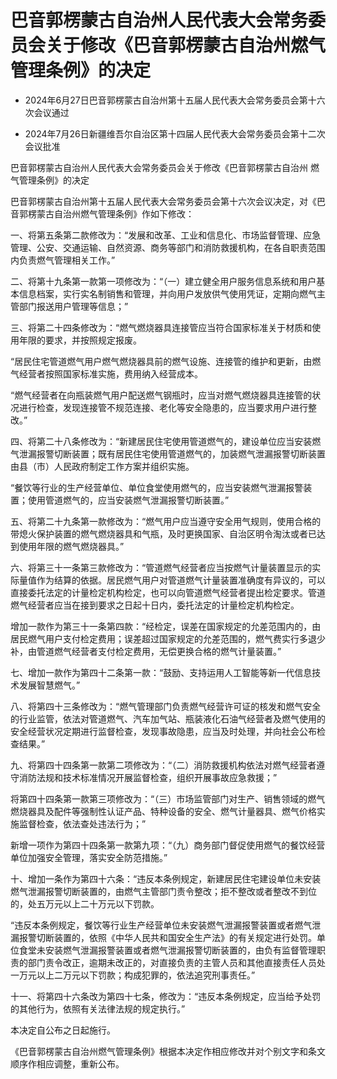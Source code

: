# 巴音郭楞蒙古自治州人民代表大会常务委员会关于修改《巴音郭楞蒙古自治州燃气管理条例》的决定

- 2024年6月27日巴音郭楞蒙古自治州第十五届人民代表大会常务委员会第十六次会议通过

- 2024年7月26日新疆维吾尔自治区第十四届人民代表大会常务委员会第十二次会议批准

<!-- INFO END -->

巴音郭楞蒙古自治州人民代表大会常务委员会关于修改《巴音郭楞蒙古自治州 燃气管理条例》的决定

巴音郭楞蒙古自治州第十五届人民代表大会常务委员会第十六次会议决定，对《巴音郭楞蒙古自治州燃气管理条例》作如下修改：

一、将第五条第二款修改为：“发展和改革、工业和信息化、市场监督管理、应急管理、公安、交通运输、自然资源、商务等部门和消防救援机构，在各自职责范围内负责燃气管理相关工作。”

二、将第十九条第一款第一项修改为：“（一）建立健全用户服务信息系统和用户基本信息档案，实行实名制销售和管理，并向用户发放供气使用凭证，定期向燃气主管部门报送用户管理等信息；”

三、将第二十四条修改为：“燃气燃烧器具连接管应当符合国家标准关于材质和使用年限的要求，并按照规定报废。

“居民住宅管道燃气用户燃气燃烧器具前的燃气设施、连接管的维护和更新，由燃气经营者按照国家标准实施，费用纳入经营成本。

“燃气经营者在向瓶装燃气用户配送燃气钢瓶时，应当对燃气燃烧器具连接管的状况进行检查，发现连接管不规范连接、老化等安全隐患的，应当要求用户进行整改。”

四、将第二十八条修改为：“新建居民住宅使用管道燃气的，建设单位应当安装燃气泄漏报警切断装置；既有居民住宅使用管道燃气的，加装燃气泄漏报警切断装置由县（市）人民政府制定工作方案并组织实施。

“餐饮等行业的生产经营单位、单位食堂使用燃气的，应当安装燃气泄漏报警装置；使用管道燃气的，应当安装燃气泄漏报警切断装置。”

五、将第二十九条第一款修改为：“燃气用户应当遵守安全用气规则，使用合格的带熄火保护装置的燃气燃烧器具和气瓶，及时更换国家、自治区明令淘汰或者已达到使用年限的燃气燃烧器具。”

六、将第三十一条第三款修改为：“管道燃气经营者应当按燃气计量装置显示的实际量值作为结算的依据。居民燃气用户对管道燃气计量装置准确度有异议的，可以直接委托法定的计量检定机构检定，也可以向管道燃气经营者提出检定要求。管道燃气经营者应当在接到要求之日起十日内，委托法定的计量检定机构检定。

增加一款作为第三十一条第四款：“经检定，误差在国家规定的允差范围内的，由居民燃气用户支付检定费用；误差超过国家规定的允差范围的，燃气费实行多退少补，由管道燃气经营者支付检定费用，无偿更换合格的燃气计量装置。”

七、增加一款作为第四十二条第一款：“鼓励、支持运用人工智能等新一代信息技术发展智慧燃气。”

八、将第四十三条修改为：“燃气管理部门负责燃气经营许可证的核发和燃气安全的行业监管，依法对管道燃气、汽车加气站、瓶装液化石油气经营者及燃气使用的安全经营状况定期进行监督检查，发现事故隐患，应当及时处理，并向社会公布检查结果。”

九、将第四十四条第一款第二项修改为：“（二）消防救援机构依法对燃气经营者遵守消防法规和技术标准情况开展监督检查，组织开展事故应急救援；”

将第四十四条第一款第三项修改为：“（三）市场监管部门对生产、销售领域的燃气燃烧器具及配件等强制性认证产品、特种设备的安全、燃气计量器具、燃气价格实施监督检查，依法查处违法行为；”

新增一项作为第四十四条第一款第九项：“（九）商务部门督促使用燃气的餐饮经营单位加强安全管理，落实安全防范措施。”

十、增加一条作为第四十六条：“违反本条例规定，新建居民住宅建设单位未安装燃气泄漏报警切断装置的，由燃气主管部门责令整改；拒不整改或者整改不到位的，处五万元以上二十万元以下罚款。

“违反本条例规定，餐饮等行业生产经营单位未安装燃气泄漏报警装置或者燃气泄漏报警切断装置的，依照《中华人民共和国安全生产法》的有关规定进行处罚。单位食堂未安装燃气泄漏报警装置或者燃气泄漏报警切断装置的，由负有监督管理职责的部门责令改正，逾期未改正的，对直接负责的主管人员和其他直接责任人员处一万元以上二万元以下罚款；构成犯罪的，依法追究刑事责任。”

十一、将第四十六条改为第四十七条，修改为：“违反本条例规定，应当给予处罚的其他行为，依照有关法律法规的规定执行。”

本决定自公布之日起施行。

《巴音郭楞蒙古自治州燃气管理条例》根据本决定作相应修改并对个别文字和条文顺序作相应调整，重新公布。
